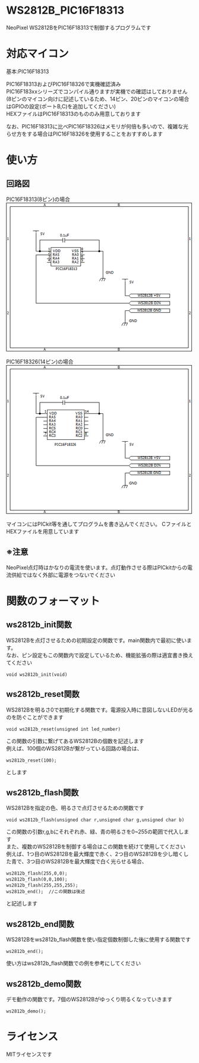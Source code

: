 # WS2812B_PIC16F18313
NeoPixel WS2812BをPIC16F18313で制御するプログラムです

# 対応マイコン
基本:PIC16F18313  
  
PIC16F18313およびPIC16F18326で実機確認済み  
PIC16F183xxシリーズでコンパイル通りますが実機での確認はしておりません  
(8ピンのマイコン向けに記述しているため、14ピン、20ピンのマイコンの場合はGPIOの設定(ポートB,C)を追加してください)  
HEXファイルはPIC16F18313のもののみ用意しております
  
なお、PIC16F18313に比べPIC16F18326はメモリが何倍も多いので、複雑な光らせ方をする場合はPIC16F18326を使用することをおすすめします

# 使い方
## 回路図
PIC16F18313(8ピン)の場合  
![8ピン回路図](https://github.com/yuzuhara0597/WS2812B_PIC16F18313/blob/master/PIC16F18313.png)  
  
  
PIC16F18326(14ピン)の場合  
![14ピン回路図](https://github.com/yuzuhara0597/WS2812B_PIC16F18313/blob/master/PIC16F18326.png)  

マイコンにはPICkit等を通してプログラムを書き込んでください。 CファイルとHEXファイルを用意しています  
## ※注意
NeoPixel点灯時はかなりの電流を使います。点灯動作させる際はPICkitからの電流供給ではなく外部に電源をつないでください

# 関数のフォーマット
## ws2812b_init関数
WS2812Bを点灯させるための初期設定の関数です。main関数内で最初に使います。  
なお、ピン設定もこの関数内で設定しているため、機能拡張の際は適宜書き換えてください  
```
void ws2812b_init(void)
```
## ws2812b_reset関数
WS2812Bを明るさ0で初期化する関数です。電源投入時に意図しないLEDが光るのを防ぐことができます  
```
void ws2812b_reset(unsigned int led_number)
```
この関数の引数に繋げてあるWS2812Bの個数を記述します  
例えば、100個のWS2812Bが繋がっている回路の場合は、
```
ws2812b_reset(100);
```
とします  
## ws2812b_flash関数
WS2812Bを指定の色、明るさで点灯させるための関数です  
```
void ws2812b_flash(unsigned char r,unsigned char g,unsigned char b)
```
この関数の引数r,g,bにそれぞれ赤、緑、青の明るさを0~255の範囲で代入します  
また、複数のWS2812Bを制御する場合はこの関数を続けて使用してください  
例えば、1つ目のWS2812Bを最大輝度で赤く、2つ目のWS2812Bを少し暗くした青で、3つ目のWS2812Bを最大輝度で白く光らせる場合、
```
ws2812b_flash(255,0,0);
ws2812b_flash(0,0,100);
ws2812b_flash(255,255,255);
ws2812b_end();  //この関数は後述
```
と記述します
## ws2812b_end関数
WS2812Bをws2812b_flash関数を使い指定個数制御した後に使用する関数です
```
ws2812b_end();
```
使い方はws2812b_flash関数での例を参考にしてください

## ws2812b_demo関数
デモ動作の関数です。7個のWS2812Bがゆっくり明るくなっていきます
```
ws2812b_demo();
```

# ライセンス
MITライセンスです
